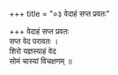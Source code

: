 +++
title = "०३ वेदाहं सप्त प्रवतः"

+++
वेदाहं सप्त प्रवतः  
सप्त वेद परावतः ।  
शिरो यज्ञस्याहं वेद  
सोमं चास्यां विचक्षणम् ॥